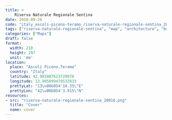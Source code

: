 ```yaml
---
title: > 
    Riserva Naturale Regionale Sentina
date: 2018-09-26
code: "italy_ascoli-piceno-teramo_riserva-naturale-regionale-sentina_20016"
tags: ["riserva-naturale-regionale-sentina", "map", "architecture", "buildings", "Ascoli Piceno,Teramo", "Italy"]
categories: ["Maps"]
draft: false
format:
  width: 210
  height: 297
  unit: 'mm'
location:
  place: "Ascoli Piceno,Teramo"
  country: "Italy"
  latitude: 42.901087623720976
  longitude: 13.905099479532833
  prettyLat: "13\u00b054'18.35\"E"
  prettyLon: "42\u00b054'3.915\"N"
resources:
- src: "riserva-naturale-regionale-sentina_20016.png"
  title: "Cover"
  name: cover
---
```

